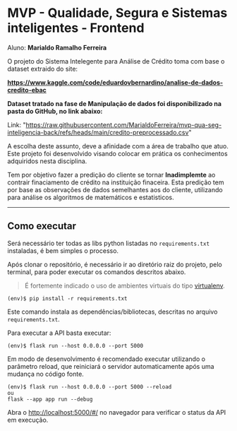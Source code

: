 # MVP - Qualidade, Segura e Sistemas inteligentes - Frontend

Aluno: **Marialdo Ramalho Ferreira**

O projeto do Sistema Intelegente para Análise de Crédito toma com base o dataset extraido do site:

**https://www.kaggle.com/code/eduardovbernardino/analise-de-dados-credito-ebac**

**Dataset tratado na fase de Manipulação de dados foi disponibilizado na pasta do GitHub, no link abaixo:**

Link: "https://raw.githubusercontent.com/MarialdoFerreira/mvp-qua-seg-inteligencia-back/refs/heads/main/credito-preprocessado.csv"

A escolha deste assunto, deve a afinidade com a área de trabalho que atuo.  
Este projeto foi desenvolvido visando colocar em prática os conhecimentos adquiridos nesta disciplina.

Tem por objetivo fazer a predição do cliente se tornar **Inadimplemte** ao contrair finaciamento de crédito na instituição finaceira.
Esta predição tem por base as observações de dados semelhantes aos do cliente, utilizando para análise os algoritmos de matemáticos e estatisticos.

---

## Como executar

Será necessário ter todas as libs python listadas no `requirements.txt` instaladas, é bem simples o processo.

Após clonar o repositório, é necessário ir ao diretório raiz do projeto, pelo terminal, para poder executar os comandos descritos abaixo.

> É fortemente indicado o uso de ambientes virtuais do tipo [virtualenv](https://virtualenv.pypa.io/en/latest/installation.html).

```
(env)$ pip install -r requirements.txt
```

Este comando instala as dependências/bibliotecas, descritas no arquivo `requirements.txt`.

Para executar a API basta executar:

```
(env)$ flask run --host 0.0.0.0 --port 5000
```

Em modo de desenvolvimento é recomendado executar utilizando o parâmetro reload, que reiniciará o servidor
automaticamente após uma mudança no código fonte.

```
(env)$ flask run --host 0.0.0.0 --port 5000 --reload
ou
flask --app app run --debug
```

Abra o [http://localhost:5000/#/](http://localhost:5000/#/) no navegador para verificar o status da API em execução.
